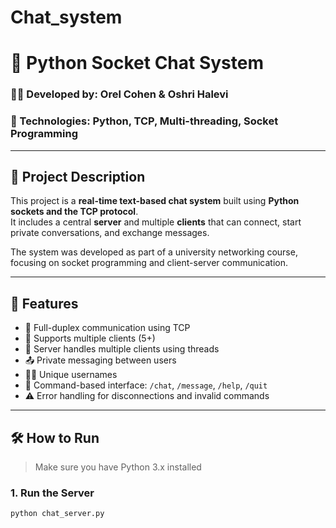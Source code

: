 # Chat_system
# 📡 Python Socket Chat System

### 👨‍💻 Developed by: Orel Cohen & Oshri Halevi  
### 🧠 Technologies: Python, TCP, Multi-threading, Socket Programming

---

## 📌 Project Description

This project is a **real-time text-based chat system** built using **Python sockets and the TCP protocol**.  
It includes a central **server** and multiple **clients** that can connect, start private conversations, and exchange messages.

The system was developed as part of a university networking course, focusing on socket programming and client-server communication.

---

## 🧩 Features

- 🔗 Full-duplex communication using TCP
- 👥 Supports multiple clients (5+)
- 🧵 Server handles multiple clients using threads
- 📤 Private messaging between users
- 🧑‍💻 Unique usernames
- 💬 Command-based interface: `/chat`, `/message`, `/help`, `/quit`
- ⚠️ Error handling for disconnections and invalid commands

---

## 🛠️ How to Run

> Make sure you have Python 3.x installed

### 1. Run the Server

```bash
python chat_server.py
